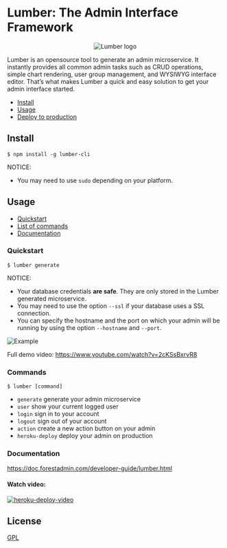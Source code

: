 # Lumber: The Admin Interface Framework

<p align="center">
  <img src="https://github.com/ForestAdmin/Lumber/blob/master/assets/lumber-logo.png?raw=true" alt="Lumber logo">
</p>

Lumber is an opensource tool to generate an admin microservice. It instantly provides all common admin tasks such as CRUD operations, simple chart rendering, user group management, and WYSIWYG interface editor. That’s what makes Lumber a quick and easy solution to get your admin interface started.

- [Install](#install)
- [Usage](#usage)
- <a href="https://doc.forestadmin.com/developer-guide/lumber.html#deploying-to-production" target="_blank">Deploy to production</a>

## Install

`$ npm install -g lumber-cli`

NOTICE:
- You may need to use `sudo` depending on your platform.

## Usage

- [Quickstart](#quickstart)
- [List of commands](#commands)
- [Documentation](#documentation)

### Quickstart
`$ lumber generate`

NOTICE:

- Your database credentials **are safe**. They are only stored in the Lumber
  generated microservice.
- You may need to use the option `--ssl` if your database uses a SSL
  connection.
- You can specify the hostname and the port on which your admin will be running
  by using the option `--hostname` and `--port`.

![Example](/assets/console.gif "Example")

Full demo video: https://www.youtube.com/watch?v=2cKSsBxrvR8

### Commands

`$ lumber [command]`

- `generate`      generate your admin microservice
- `user`          show your current logged user
- `login`         sign in to your account
- `logout`        sign out of your account
- `action`        create a new action button on your admin
- `heroku-deploy` deploy your admin on production

### Documentation

https://doc.forestadmin.com/developer-guide/lumber.html

#### Watch video:

[![heroku-deploy-video](https://img.youtube.com/vi/pEQ9Ro3UeKY/0.jpg)](https://www.youtube.com/watch?v=pEQ9Ro3UeKY)

## License
[GPL](https://github.com/ForestAdmin/Lumber/blob/master/LICENSE)
